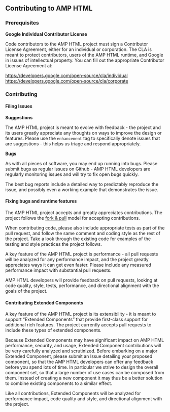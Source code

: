 <!---
Copyright 2015 The AMP HTML Authors. All Rights Reserved.

Licensed under the Apache License, Version 2.0 (the "License");
you may not use this file except in compliance with the License.
You may obtain a copy of the License at

      http://www.apache.org/licenses/LICENSE-2.0

Unless required by applicable law or agreed to in writing, software
distributed under the License is distributed on an "AS-IS" BASIS,
WITHOUT WARRANTIES OR CONDITIONS OF ANY KIND, either express or implied.
See the License for the specific language governing permissions and
limitations under the License.
-->

## Contributing to AMP HTML

### Prerequisites

**Google Individual Contributor License**

Code contributors to the AMP HTML project must sign a Contributor License Agreement, either for an individual or corporation. The CLA is meant to protect contributors, users of the AMP HTML runtime, and Google in issues of intellectual property.  You can fill out the appropriate Contributor License Agreement at:

https://developers.google.com/open-source/cla/individual
https://developers.google.com/open-source/cla/corporate

### Contributing

#### Filing Issues

**Suggestions**

The AMP HTML project is meant to evolve with feedback - the project and its users greatly appreciate any thoughts on ways to improve the design or features. Please use the `enhancement` tag to specifically denote issues that are suggestions - this helps us triage and respond appropriately.

**Bugs**

As with all pieces of software, you may end up running into bugs. Please submit bugs as regular issues on Github - AMP HTML developers are regularly monitoring issues and will try to fix open bugs quickly.

The best bug reports include a detailed way to predictably reproduce the issue, and possibly even a working example that demonstrates the issue.

#### Fixing bugs and runtime features

The AMP HTML project accepts and greatly appreciates contributions. The project follows the [fork & pull](https://help.github.com/articles/using-pull-requests/#fork--pull) model for accepting contributions.

When contributing code, please also include appropriate tests as part of the pull request, and follow the same comment and coding style as the rest of the project. Take a look through the existing code for examples of the testing and style practices the project follows.

A key feature of the AMP HTML project is performance - all pull requests will be analyzed for any performance impact, and the project greatly appreciates ways it can get even faster. Please include any measured performance impact with substantial pull requests.

AMP HTML developers will provide feedback on pull requests, looking at code quality, style, tests, performance, and directional alignment with the goals of the project.

#### Contributing Extended Components

A key feature of the AMP HTML project is its extensibility - it is meant to support “Extended Components” that provide first-class support for additional rich features. The project currently accepts pull requests to include these types of extended components.

Because Extended Components may have significant impact on AMP HTML performance, security, and usage, Extended Component contributions will be very carefully analyzed and scrutinized. Before embarking on a major Extended Component, please submit an Issue detailing your proposed component, so that the AMP HTML developers can offer any feedback before you spend lots of time. In particular we strive to design the overall component set, so that a large number of use cases can be composed from them. Instead of creating a new component it may thus be a better solution to combine existing components to a similar effect.

Like all contributions, Extended Components will be analyzed for performance impact, code quality and style, and directional alignment with the project.


